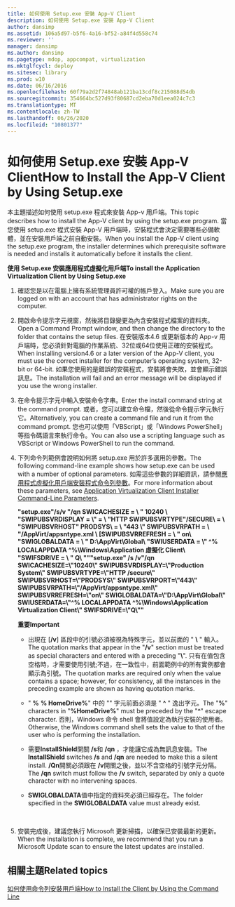 ```yaml
---
title: 如何使用 Setup.exe 安裝 App-V Client
description: 如何使用 Setup.exe 安裝 App-V Client
author: dansimp
ms.assetid: 106a5d97-b5f6-4a16-bf52-a84f4d558c74
ms.reviewer: ''
manager: dansimp
ms.author: dansimp
ms.pagetype: mdop, appcompat, virtualization
ms.mktglfcycl: deploy
ms.sitesec: library
ms.prod: w10
ms.date: 06/16/2016
ms.openlocfilehash: 60f79a2d2f74848ab121ba13cdf8c215088d54db
ms.sourcegitcommit: 354664bc527d93f80687cd2eba70d1eea024c7c3
ms.translationtype: MT
ms.contentlocale: zh-TW
ms.lasthandoff: 06/26/2020
ms.locfileid: "10801377"
---
```

# <span data-ttu-id="7c93f-103">如何使用 Setup.exe 安裝 App-V Client</span><span class="sxs-lookup"><span data-stu-id="7c93f-103">How to Install the App-V Client by Using Setup.exe</span></span>


<span data-ttu-id="7c93f-104">本主題描述如何使用 setup.exe 程式來安裝 App-v 用戶端。</span><span class="sxs-lookup"><span data-stu-id="7c93f-104">This topic describes how to install the App-V client by using the setup.exe program.</span></span> <span data-ttu-id="7c93f-105">當您使用 setup.exe 程式安裝 App-V 用戶端時，安裝程式會決定需要哪些必備軟體，並在安裝用戶端之前自動安裝。</span><span class="sxs-lookup"><span data-stu-id="7c93f-105">When you install the App-V client using the setup.exe program, the installer determines which prerequisite software is needed and installs it automatically before it installs the client.</span></span>

**<span data-ttu-id="7c93f-106">使用 Setup.exe 安裝應用程式虛擬化用戶端</span><span class="sxs-lookup"><span data-stu-id="7c93f-106">To install the Application Virtualization Client by Using Setup.exe</span></span>**

1.  <span data-ttu-id="7c93f-107">確認您是以在電腦上擁有系統管理員許可權的帳戶登入。</span><span class="sxs-lookup"><span data-stu-id="7c93f-107">Make sure you are logged on with an account that has administrator rights on the computer.</span></span>

2.  <span data-ttu-id="7c93f-108">開啟命令提示字元視窗，然後將目錄變更為內含安裝程式檔案的資料夾。</span><span class="sxs-lookup"><span data-stu-id="7c93f-108">Open a Command Prompt window, and then change the directory to the folder that contains the setup files.</span></span> <span data-ttu-id="7c93f-109">在安裝版本4.6 或更新版本的 App-v 用戶端時，您必須針對電腦的作業系統、32位或64位使用正確的安裝程式。</span><span class="sxs-lookup"><span data-stu-id="7c93f-109">When installing version4.6 or a later version of the App-V client, you must use the correct installer for the computer’s operating system, 32-bit or 64-bit.</span></span> <span data-ttu-id="7c93f-110">如果您使用的是錯誤的安裝程式，安裝將會失敗，並會顯示錯誤訊息。</span><span class="sxs-lookup"><span data-stu-id="7c93f-110">The installation will fail and an error message will be displayed if you use the wrong installer.</span></span>

3.  <span data-ttu-id="7c93f-111">在命令提示字元中輸入安裝命令字串。</span><span class="sxs-lookup"><span data-stu-id="7c93f-111">Enter the install command string at the command prompt.</span></span> <span data-ttu-id="7c93f-112">或者，您可以建立命令檔，然後從命令提示字元執行它。</span><span class="sxs-lookup"><span data-stu-id="7c93f-112">Alternatively, you can create a command file and run it from the command prompt.</span></span> <span data-ttu-id="7c93f-113">您也可以使用「VBScript」或「Windows PowerShell」等指令碼語言來執行命令。</span><span class="sxs-lookup"><span data-stu-id="7c93f-113">You can also use a scripting language such as VBScript or Windows PowerShell to run the command.</span></span>

4.  <span data-ttu-id="7c93f-114">下列命令列範例會說明如何將 setup.exe 用於許多選用的參數。</span><span class="sxs-lookup"><span data-stu-id="7c93f-114">The following command-line example shows how setup.exe can be used with a number of optional parameters.</span></span> <span data-ttu-id="7c93f-115">如需這些參數的詳細資訊，請參閱[應用程式虛擬化用戶端安裝程式命令列參數](application-virtualization-client-installer-command-line-parameters.md)。</span><span class="sxs-lookup"><span data-stu-id="7c93f-115">For more information about these parameters, see [Application Virtualization Client Installer Command-Line Parameters](application-virtualization-client-installer-command-line-parameters.md).</span></span>

    **<span data-ttu-id="7c93f-116">"setup.exe"/s/v "/qn SWICACHESIZE = \ \" 10240 \\ "SWIPUBSVRDISPLAY = \\" = \ "HTTP SWIPUBSVRTYPE"/SECURE\\ = \ "SWIPUBSVRHOST" PRODSYS\\ = \\ "443 \\" SWIPUBSVRPATH = \ "/AppVirt/appsntype.xml \ [SWIPUBSVRREFRESH = \ \" on\\ "SWIGLOBALDATA = \ \" D:\\AppVirt\\Global\\ "SWIUSERDATA = \\" ^% LOCALAPPDATA ^%\\Windows\\Application 虛擬化 Client\\ "SWIFSDRIVE = \ \" Q\\ ""</span><span class="sxs-lookup"><span data-stu-id="7c93f-116">"setup.exe" /s /v"/qn SWICACHESIZE=\\"10240\\" SWIPUBSVRDISPLAY=\\"Production System\\" SWIPUBSVRTYPE=\\"HTTP /secure\\" SWIPUBSVRHOST=\\"PRODSYS\\" SWIPUBSVRPORT=\\"443\\" SWIPUBSVRPATH=\\"/AppVirt/appsntype.xml\\" SWIPUBSVRREFRESH=\\"on\\" SWIGLOBALDATA=\\"D:\\AppVirt\\Global\\" SWIUSERDATA=\\"^% LOCALAPPDATA ^%\\Windows\\Application Virtualization Client\\" SWIFSDRIVE=\\"Q\\""</span></span>**

    **<span data-ttu-id="7c93f-117">重要</span><span class="sxs-lookup"><span data-stu-id="7c93f-117">Important</span></span>**  
    -   <span data-ttu-id="7c93f-118">出現在 [**/v**] 區段中的引號必須被視為特殊字元，並以前面的 " **\\** " 輸入。</span><span class="sxs-lookup"><span data-stu-id="7c93f-118">The quotation marks that appear in the "**/v**" section must be treated as special characters and entered with a preceding "**\\**".</span></span> <span data-ttu-id="7c93f-119">只有在值包含空格時，才需要使用引號;不過，在一致性中，前面範例中的所有實例都會顯示為引號。</span><span class="sxs-lookup"><span data-stu-id="7c93f-119">The quotation marks are required only when the value contains a space; however, for consistency, all the instances in the preceding example are shown as having quotation marks.</span></span>

    -   <span data-ttu-id="7c93f-120">" **%** **% HomeDrive%**" 中的 "" 字元前面必須是 " **^** " 逸出字元。</span><span class="sxs-lookup"><span data-stu-id="7c93f-120">The "**%**" characters in "**%HomeDrive%**" must be preceded by the "**^**" escape character.</span></span> <span data-ttu-id="7c93f-121">否則，Windows 命令 shell 會將值設定為執行安裝的使用者。</span><span class="sxs-lookup"><span data-stu-id="7c93f-121">Otherwise, the Windows command shell sets the value to that of the user who is performing the installation.</span></span>

    -   <span data-ttu-id="7c93f-122">需要**InstallShield**開關 **/s**和 **/qn** ，才能讓它成為無訊息安裝。</span><span class="sxs-lookup"><span data-stu-id="7c93f-122">The **InstallShield** switches **/s** and **/qn** are needed to make this a silent install.</span></span> <span data-ttu-id="7c93f-123">**/Qn**開關必須跟在 **/v**開關之後，並以不含空格的引號字元分隔。</span><span class="sxs-lookup"><span data-stu-id="7c93f-123">The **/qn** switch must follow the **/v** switch, separated by only a quote character with no intervening spaces.</span></span>

    -   <span data-ttu-id="7c93f-124">**SWIGLOBALDATA**值中指定的資料夾必須已經存在。</span><span class="sxs-lookup"><span data-stu-id="7c93f-124">The folder specified in the **SWIGLOBALDATA** value must already exist.</span></span>

     

5.  <span data-ttu-id="7c93f-125">安裝完成後，建議您執行 Microsoft 更新掃描，以確保已安裝最新的更新。</span><span class="sxs-lookup"><span data-stu-id="7c93f-125">When the installation is complete, we recommend that you run a Microsoft Update scan to ensure the latest updates are installed.</span></span>

## <span data-ttu-id="7c93f-126">相關主題</span><span class="sxs-lookup"><span data-stu-id="7c93f-126">Related topics</span></span>


[<span data-ttu-id="7c93f-127">如何使用命令列安裝用戶端</span><span class="sxs-lookup"><span data-stu-id="7c93f-127">How to Install the Client by Using the Command Line</span></span>](how-to-install-the-client-by-using-the-command-line-new.md)

 

 





